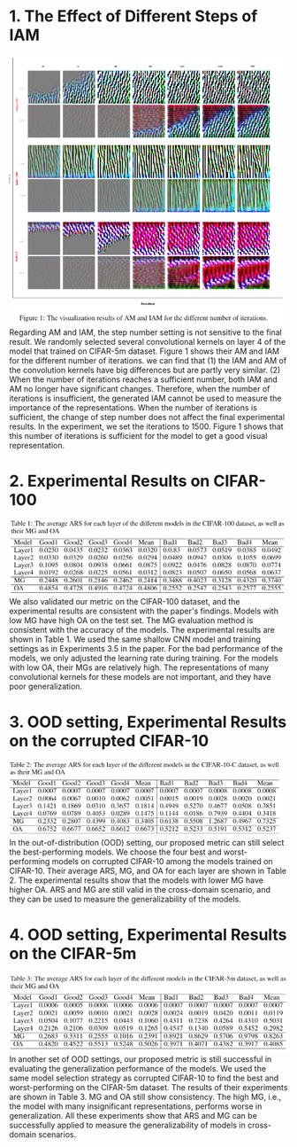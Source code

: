 <head>
    <script src="https://cdn.mathjax.org/mathjax/latest/MathJax.js?config=TeX-AMS-MML_HTMLorMML" type="text/javascript"></script>
    <script type="text/x-mathjax-config">
        MathJax.Hub.Config({
            tex2jax: {
            skipTags: ['script', 'noscript', 'style', 'textarea', 'pre'],
            inlineMath: [['$','$']]
            }
        });
    </script>
</head>

# 1. The Effect of Different Steps of IAM
![am_iam](https://raw.githubusercontent.com/neurips2021-ars-rebuttal/neurips2021-ars-rebuttal.github.io/master/figure/nips_am_iam.png)
Regarding AM and IAM, the step number setting is not sensitive to the final result. We randomly selected several convolutional kernels on layer 4 of the model that trained on CIFAR-5m dataset. Figure 1 shows their AM and IAM for the different number of iterations. we can find that (1) the IAM and AM of the convolution kernels have big differences but are partly very similar. (2) When the number of iterations reaches a sufficient number, both IAM and AM no longer have significant changes. Therefore, when the number of iterations is insufficient, the generated IAM cannot be used to measure the importance of the representations. When the number of iterations is sufficient, the change of step number does not affect the final experimental results. In the experiment, we set the iterations to 1500. Figure 1 shows that this number of iterations is sufficient for the model to get a good visual representation.


# 2. Experimental Results on CIFAR-100
![cifar100](https://raw.githubusercontent.com/neurips2021-ars-rebuttal/neurips2021-ars-rebuttal.github.io/master/figure/nips_cifar100.png)
We also validated our metric on the CIFAR-100 dataset, and the experimental results are consistent with the paper's findings. Models with low MG have high OA on the test set. The MG evaluation method is consistent with the accuracy of the models. The experimental results are shown in Table 1. We used the same shallow CNN model and training settings as in Experiments 3.5 in the paper. For the bad performance of the models, we only adjusted the learning rate during training. For the models with low OA, their MGs are relatively high. The representations of many convolutional kernels for these models are not important, and they have poor generalization.




# 3. OOD setting, Experimental Results on the corrupted CIFAR-10
![cifar10c](https://raw.githubusercontent.com/neurips2021-ars-rebuttal/neurips2021-ars-rebuttal.github.io/master/figure/nips_cifar10c.png)
In the out-of-distribution (OOD) setting, our proposed metric can still select the best-performing models. We choose the four best and worst-performing models on corrupted CIFAR-10 among the models trained on CIFAR-10. Their average ARS, MG, and OA for each layer are shown in Table 2. The experimental results show that the models with lower MG have higher OA. ARS and MG are still valid in the cross-domain scenario, and they can be used to measure the generalizability of the models.
# 4. OOD setting, Experimental Results on the CIFAR-5m
![cifar5m](https://raw.githubusercontent.com/neurips2021-ars-rebuttal/neurips2021-ars-rebuttal.github.io/master/figure/nips_cifar5m.png)
In another set of OOD settings, our proposed metric is still successful in evaluating the generalization performance of the models. We used the same model selection strategy as corrupted CIFAR-10 to find the best and worst-performing on the CIFAR-5m dataset. The results of their experiments are shown in Table 3. MG and OA still show consistency. The high MG, i.e., the model with many insignificant representations, performs worse in generalization. All these experiments show that ARS and MG can be successfully applied to measure the generalizability of models in cross-domain scenarios.



